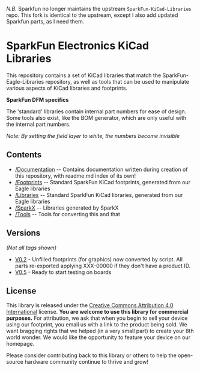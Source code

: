 *N.B.* Sparkfun no longer maintains the upstream `SparkFun-KiCad-Libraries` repo. This fork is identical to the upstream, except I also add updated Sparkfun parts, as I need them. 

SparkFun Electronics KiCad Libraries
====================================

This repository contains a set of KiCad libraries that match the SparkFun-Eagle-Libraries repository, as well as tools that can be used to manipulate various aspects of KiCad libraries and footprints.

**SparkFun DFM specifics**

The 'standard' libraries contain internal part numbers for ease of design. Some tools also exist, like the BOM generator, which are only useful with the internal part numbers.

*Note: By setting the field layer to white, the numbers become invisible*

Contents
-------------------

* [/Documentation](https://github.com/sparkfun/SparkFun-KiCad-Libraries/tree/master/Documentation) -- Contains documentation written during creation of this repository, with readme.md index of its own!
* [/Footprints](https://github.com/sparkfun/SparkFun-KiCad-Libraries/tree/master/Footprints) -- Standard SparkFun KiCad footprints, generated from our Eagle libraries
* [/Libraries](https://github.com/sparkfun/SparkFun-KiCad-Libraries/tree/master/Libraries) -- Standard SparkFun KiCad libraries, generated from our Eagle libraries
* [/SparkX](https://github.com/sparkfun/SparkFun-KiCad-Libraries/tree/master/SparkX) -- Libraries generated by SparkX
* [/Tools](https://github.com/sparkfun/SparkFun-KiCad-Libraries/tree/master/Tools) -- Tools for converting this and that


Versions
-------------------
*(Not all tags shown)*

* [V0.2](https://github.com/sparkfun/SparkFun-KiCad-Libraries/tree/V_0.2) - Unfilled footprints (for graphics) now converted by script.  All parts re-exported applying XXX-00000 if they don't have a product ID.
* [V0.5](https://github.com/sparkfun/SparkFun-KiCad-Libraries/tree/V_0.5) - Ready to start testing on boards

License
-------------------

This library is released under the [Creative Commons Attribution 4.0 International](https://creativecommons.org/licenses/by/4.0/) license. 
**You are welcome to use this library for commercial purposes.**
For attribution, we ask that when you begin to sell your device using our footprint, you email us with a link to the product being sold. 
We want bragging rights that we helped (in a very small part) to create your 8th world wonder. 
We would like the opportunity to feature your device on our homepage.

Please consider contributing back to this library or others to help the open-source hardware community continue to thrive and grow! 
